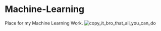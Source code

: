 # Machine-Learning
Place for my Machine Learning Work.
![copy_it_bro_that_all_you_can_do](https://i.gifer.com/AU5v.gif)
